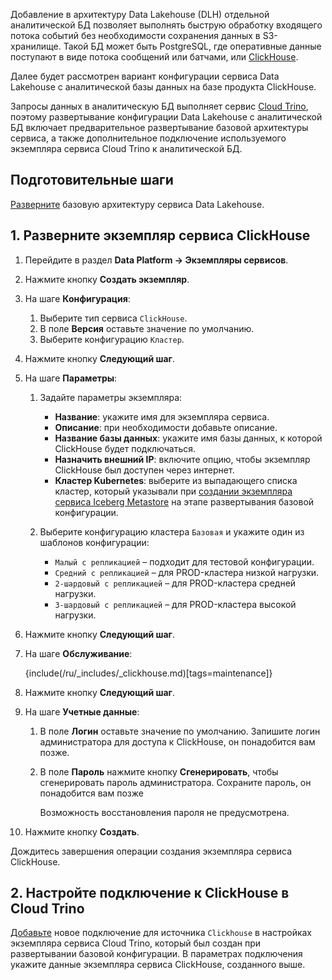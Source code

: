 Добавление в архитектуру Data Lakehouse (DLH) отдельной аналитической БД позволяет выполнять быструю обработку входящего потока событий без необходимости сохранения данных в S3-хранилище. Такой БД может быть PostgreSQL, где оперативные данные поступают в виде потока сообщений или батчами, или [ClickHouse](/ru/data-platform/clickhouse).

Далее будет рассмотрен вариант конфигурации сервиса Data Lakehouse с аналитической базы данных на базе продукта ClickHouse.

Запросы данных в аналитическую БД выполняет сервис [Cloud Trino](/ru/data-processing/trino), поэтому развертывание конфигурации Data Lakehouse с аналитической БД включает предварительное развертывание базовой архитектуры сервиса, а также дополнительное подключение используемого экземпляра сервиса Cloud Trino к аналитической БД.

## Подготовительные шаги

[Разверните](../../quick-start) базовую архитектуру сервиса Data Lakehouse.

## 1. Разверните экземпляр сервиса ClickHouse

1. Перейдите в раздел **Data Platform → Экземпляры сервисов**.
1. Нажмите кнопку **Создать экземпляр**.
1. На шаге **Конфигурация**:

   1. Выберите тип сервиса `ClickHouse`.
   1. В поле **Версия** оставьте значение по умолчанию.
   1. Выберите конфигурацию `Кластер`.

1. Нажмите кнопку **Следующий шаг**.
1. На шаге **Параметры**:

   1. Задайте параметры экземпляра:

      - **Название**: укажите имя для экземпляра сервиса.
      - **Описание**: при необходимости добавьте описание.
      - **Название базы данных**: укажите имя базы данных, к которой ClickHouse будет подключаться.
      - **Назначить внешний IP**: включите опцию, чтобы экземпляр ClickHouse был доступен через интернет.
      - **Кластер Kubernetes**: выберите из выпадающего списка кластер, который указывали при [создании экземпляра сервиса Iceberg Metastore](/ru/data-processing/dlh/quick-start#create_iceberg_instance) на этапе развертывания базовой конфигурации.

   1. Выберите конфигурацию кластера `Базовая` и укажите один из шаблонов конфигурации:

      * `Малый с репликацией` – подходит для тестовой конфигурации.
      * `Средний с репликацией` – для PROD-кластера низкой нагрузки.
      * `2-шардовый с репликацией` – для PROD-кластера средней нагрузки.
      * `3-шардовый с репликацией` – для PROD-кластера высокой нагрузки.

1. Нажмите кнопку **Следующий шаг**.
1. На шаге **Обслуживание**:

    {include(/ru/_includes/_clickhouse.md)[tags=maintenance]}

1. Нажмите кнопку **Следующий шаг**.
1. На шаге **Учетные данные**:

   1. В поле **Логин** оставьте значение по умолчанию. Запишите логин администратора для доступа к ClickHouse, он понадобится вам позже.
   1. В поле **Пароль** нажмите кнопку **Сгенерировать**, чтобы сгенерировать пароль администратора. Сохраните пароль, он понадобится вам позже

        <warn>

        Возможность восстановления пароля не предусмотрена.

        </warn>

1. Нажмите кнопку **Создать**.

Дождитесь завершения операции создания экземпляра сервиса ClickHouse.

## 2. Настройте подключение к ClickHouse в Cloud Trino

[Добавьте](/ru/data-processing/trino/instructions/management#add_connect) новое подключение для источника `Clickhouse` в настройках экземпляра сервиса Cloud Trino, который был создан при развертывании базовой конфигурации. В  параметрах подключения укажите данные экземпляра сервиса ClickHouse, созданного выше.
